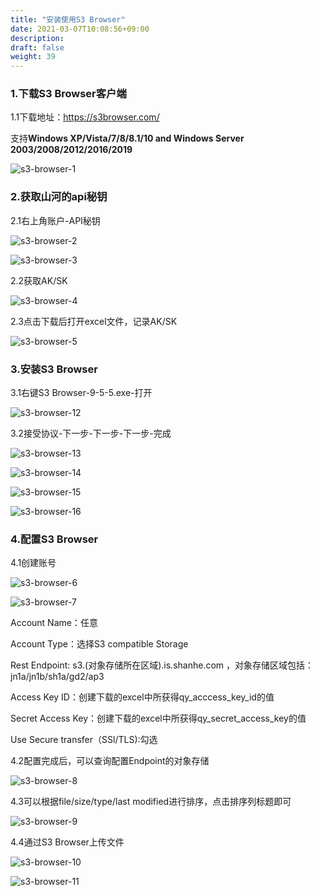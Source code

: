 ```yaml
---
title: "安装使用S3 Browser"
date: 2021-03-07T10:08:56+09:00
description:
draft: false
weight: 39
---
```


### 1.下载S3 Browser客户端

1.1下载地址：https://s3browser.com/ 

支持**Windows XP/Vista/7/8/8.1/10 and Windows Server 2003/2008/2012/2016/2019**

![s3-browser-1](/storage/object-storage/_images/s3-browser-1.png)

### 2.获取山河的api秘钥

2.1右上角账户-API秘钥

![s3-browser-2](/storage/object-storage/_images/s3-browser-2.png)

![s3-browser-3](/storage/object-storage/_images/s3-browser-3.png)

2.2获取AK/SK

![s3-browser-4](/storage/object-storage/_images/s3-browser-4.png)

2.3点击下载后打开excel文件，记录AK/SK

![s3-browser-5](/storage/object-storage/_images/s3-browser-5.png)

### 3.安装S3 Browser

3.1右键S3 Browser-9-5-5.exe-打开

![s3-browser-12](/storage/object-storage/_images/s3-browser-12.png)

3.2接受协议-下一步-下一步-下一步-完成

![s3-browser-13](/storage/object-storage/_images/s3-browser-13.png)

![s3-browser-14](/storage/object-storage/_images/s3-browser-14.png)

![s3-browser-15](/storage/object-storage/_images/s3-browser-15.png)

![s3-browser-16](/storage/object-storage/_images/s3-browser-16.png)

### 4.配置S3 Browser

4.1创建账号

![s3-browser-6](/storage/object-storage/_images/s3-browser-6.png)

![s3-browser-7](/storage/object-storage/_images/s3-browser-7.png)

Account Name：任意

Account Type：选择S3 compatible Storage

Rest Endpoint: s3.(对象存储所在区域).is.shanhe.com ，对象存储区域包括：jn1a/jn1b/sh1a/gd2/ap3

Access Key ID：创建下载的excel中所获得qy_acccess_key_id的值

Secret Access Key：创建下载的excel中所获得qy_secret_access_key的值

Use Secure transfer（SSl/TLS):勾选

4.2配置完成后，可以查询配置Endpoint的对象存储

![s3-browser-8](/storage/object-storage/_images/s3-browser-8.png)

4.3可以根据file/size/type/last modified进行排序，点击排序列标题即可

![s3-browser-9](/storage/object-storage/_images/s3-browser-9.png)

4.4通过S3 Browser上传文件

![s3-browser-10](/storage/object-storage/_images/s3-browser-10.png)

![s3-browser-11](/storage/object-storage/_images/s3-browser-11.png)